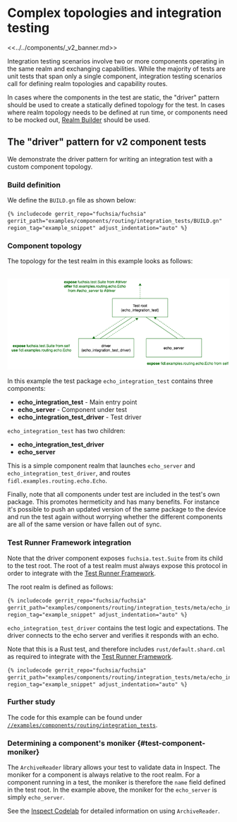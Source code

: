 # Complex topologies and integration testing

<<../../components/_v2_banner.md>>

Integration testing scenarios involve two or more components operating in the
same realm and exchanging capabilities. While the majority of tests are unit
tests that span only a single component, integration testing scenarios call for
defining realm topologies and capability routes.

In cases where the components in the test are static, the "driver" pattern
should be used to create a statically defined topology for the test.
In cases where realm topology needs to be defined at run time, or components
need to be mocked out, [Realm Builder][realm-builder] should be used.

## The "driver" pattern for v2 component tests

We demonstrate the driver pattern for writing an integration test with a custom
component topology.

### Build definition

We define the `BUILD.gn` file as shown below:

```gn
{% includecode gerrit_repo="fuchsia/fuchsia" gerrit_path="examples/components/routing/integration_tests/BUILD.gn" region_tag="example_snippet" adjust_indentation="auto" %}
```

### Component topology

The topology for the test realm in this example looks as follows:

<br>![Test driver topology](images/echo-test-topology.png)<br>

In this example the test package `echo_integration_test` contains three
components:

- **echo_integration_test** - Main entry point
- **echo_server** - Component under test
- **echo_integration_test_driver** - Test driver

`echo_integration_test` has two children:

- **echo_integration_test_driver**
- **echo_server**

This is a simple component realm that launches `echo_server` and
`echo_integration_test_driver`, and routes `fidl.examples.routing.echo.Echo`.

Finally, note that all components under test are included in the test's own
package. This promotes hermeticity and has many benefits. For instance it's
possible to push an updated version of the same package to the device and run
the test again without worrying whether the different components are all of the
same version or have fallen out of sync.

### Test Runner Framework integration

Note that the driver component exposes `fuchsia.test.Suite` from its child to
the test root. The root of a test realm must always expose this protocol in
order to integrate with the [Test Runner Framework][trf].

The root realm is defined as follows:

```json5
{% includecode gerrit_repo="fuchsia/fuchsia" gerrit_path="examples/components/routing/integration_tests/meta/echo_integration_test.cml" region_tag="example_snippet" adjust_indentation="auto" %}
```

`echo_integration_test_driver` contains the test logic and expectations.
The driver connects to the echo server and verifies it responds with an echo.

Note that this is a Rust test, and therefore includes `rust/default.shard.cml`
as required to integrate with the [Test Runner Framework][trf].

```json5
{% includecode gerrit_repo="fuchsia/fuchsia" gerrit_path="examples/components/routing/integration_tests/meta/echo_integration_test_driver.cml" region_tag="example_snippet" adjust_indentation="auto" %}
```

### Further study

The code for this example can be found under
[`//examples/components/routing/integration_tests`][driver-pattern-example].

### Determining a component's moniker {#test-component-moniker}

The `ArchiveReader` library allows your test to validate data in Inspect. The
moniker for a component is always relative to the root realm. For a component
running in a test, the moniker is therefore the `name` field defined in the
test root. In the example above, the moniker for the `echo_server` is simply
`echo_server`.

See the [Inspect Codelab][inspect-codelab] for detailed information on using
`ArchiveReader`.

[driver-pattern-example]: /examples/components/routing/integration_tests/
[inspect-codelab]: /docs/development/diagnostics/inspect/codelab/codelab.md
[trf]: test_runner_framework.md
[realm-builder]: /docs/development/components/v2/realm_builder.md
